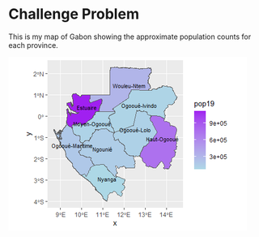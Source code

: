 # Challenge Problem
This is my map of Gabon showing the approximate population counts for each province.

![plot_1](gabon_pop_counts.png)
